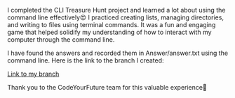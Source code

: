 I completed the CLI Treasure Hunt project and learned a lot about using the command line effectively😍 I practiced creating lists, managing directories, and writing to files using terminal commands. It was a fun and engaging game that helped solidify my understanding of how to interact with my computer through the command line.

I have found the answers and recorded them in Answer/answer.txt using the command line. Here is the link to the branch I created:

[Link to my branch](https://github.com/sajadsoorni/Project-CLI-Treasure-Hunt/tree/sajad-answer)


Thank you to the CodeYourFuture team for this valuable experience🙏

